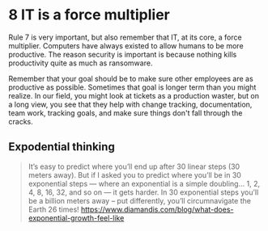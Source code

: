 # 8 IT is a force multiplier

Rule 7 is very important, but also remember that IT, at its core, a force multiplier. Computers have always existed to allow humans to be more productive. The reason security is important is because nothing kills productivity quite as much as ransomware.

Remember that your goal should be to make sure other employees are as productive as possible. Sometimes that goal is longer term than you might realize. In our field, you might look at tickets as a production waster, but on a long view, you see that they help with change tracking, documentation, team work, tracking goals, and make sure things don't fall through the cracks.


## Expodential thinking
> It’s easy to predict where you’ll end up after 30 linear steps (30 meters away). But if I asked you to predict where you’ll be in 30 exponential steps — where an exponential is a simple doubling... 1, 2, 4, 8, 16, 32, and so on — it gets harder.
>In 30 exponential steps you’ll be a billion meters away – put differently, you’ll circumnavigate the Earth 26 times!
>https://www.diamandis.com/blog/what-does-exponential-growth-feel-like
